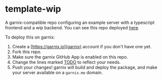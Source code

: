 # template-wip

A garnix-compatible repo configuring an example server with a typescript
frontend and a wip backend. You can see this repo deployed
[here](http://server.main.template-wip.garnix-io.garnix.me/).

To deploy this on garnix:

1) Create a [https://garnix.io](garnix) account if you don't have one yet.
2) Fork this repo.
3) Make sure the garnix GitHub App is enabled on this repo.
4) Change the lines marked [TODO](https://github.com/search?q=repo%3Agarnix-io%2Ftemplate-wip%20todo&type=code) to reflect your needs.
5) Push your changes! garnix will build and deploy the package, and make your
   server available on a `garnix.me` domain.
